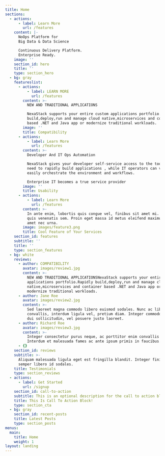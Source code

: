 ```yaml
---
title: Home
sections:
  - actions:
      - label: Learn More
        url: /features
    content: |-
      NoOps Platform for
      Big Data & Data Science

      Continuous Delivery Platform.
      Enterprise Ready.
    image: ''
    section_id: hero
    title: ''
    type: section_hero
  - bg: gray
    featureslist:
      - actions:
          - label: LEARN MORE
            url: /features
        content: >-
          NEW AND TRADITIONAL APPLICATIONS

          NexaStack supports your entire custom applications portfolio.Rapidly
          build,deploy,run and manage cloud native,microservices and container
          based .NET and Java app or modernize traditional workloads.
        image: ''
        title: Compatibility
      - actions:
          - label: Learn More
            url: /features
        content: >-
          Developer And IT Ops Automation

          NexaStack gives your developer self-service access to the tools they
          need to rapidly build applications , while IT operators can very
          easily orchestrate the environment and workflows.

          Enterprise IT becomes a true service provider
        image: ''
        title: Usability
      - actions:
          - label: Learn More
            url: /features
        content: >-
          In ante enim, lobortis quis congue vel, finibus sit amet mi. Aenean
          quis venenatis sem. Proin eget massa id metus eleifend maximus sit
          amet nec urna.
        image: images/feature3.png
        title: Cool Feature of Your Services
    section_id: features
    subtitle: ''
    title: ''
    type: section_features
  - bg: white
    reviews:
      - author: COMPATIBILITY
        avatar: images/review1.jpg
        content: >-
          NEW AND TRADITIONAL APPLICATIONSNexaStack supports your entire custom
          applications portfolio.Rapidly build,deploy,run and manage cloud
          native,microservices and container based .NET and Java app or
          modernize traditional workloads.
      - author: Jane Roe
        avatar: images/review2.jpg
        content: >-
          Sed laoreet magna commodo libero euismod sodales. Nunc ac libero
          convallis, interdum ligula vel, pretium diam. Integer commodo sem at
          dui sollicitudin, vel posuere justo laoreet.
      - author: Richard Roe
        avatar: images/review3.jpg
        content: >-
          Integer consectetur purus neque, ac porttitor enim convallis vitae.
          Interdum et malesuada fames ac ante ipsum primis in faucibus.
      - {}
    section_id: reviews
    subtitle: >-
      Aliquam malesuada ligula eget est fringilla blandit. Integer finibus
      semper libero id sodales. 
    title: Testimonials
    type: section_reviews
  - actions:
      - label: Get Started
        url: /signup
    section_id: call-to-action
    subtitle: This is an optional description for the call to action block.
    title: This Is Call To Action Block!
    type: section_cta
  - bg: gray
    section_id: recent-posts
    title: Latest Posts
    type: section_posts
menus:
  main:
    title: Home
    weight: 1
layout: landing
---
```


